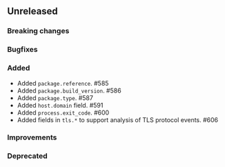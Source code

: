 <!-- When adding an entry to the Changelog:
- Please follow the Keep a Changelog: http://keepachangelog.com/ guidelines.
- Please insert your changelog line ordered by PR ID.
Thanks, you're awesome :-) -->

## Unreleased

### Breaking changes

### Bugfixes

### Added

* Added `package.reference`. #585
* Added `package.build_version`. #586
* Added `package.type`. #587
* Added `host.domain` field. #591
* Added `process.exit_code`. #600
* Added fields in `tls.*` to support analysis of TLS protocol events. #606


### Improvements

### Deprecated


<!-- All empty sections:

## Unreleased

### Breaking changes

### Bugfixes

### Added

### Improvements

### Deprecated

-->
